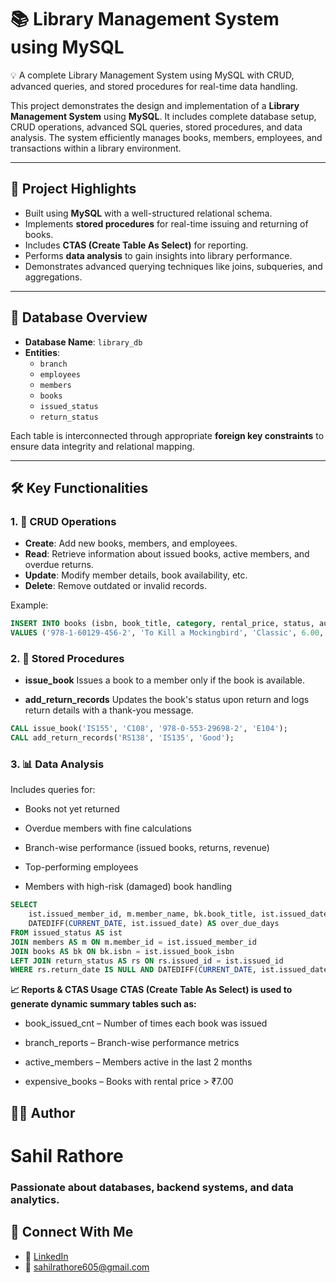 # 📚 Library Management System using MySQL

💡 A complete Library Management System using MySQL with CRUD, advanced queries, and stored procedures for real-time data handling.

This project demonstrates the design and implementation of a **Library Management System** using **MySQL**. It includes complete database setup, CRUD operations, advanced SQL queries, stored procedures, and data analysis. The system efficiently manages books, members, employees, and transactions within a library environment.

---

## 🚀 Project Highlights

- Built using **MySQL** with a well-structured relational schema.
- Implements **stored procedures** for real-time issuing and returning of books.
- Includes **CTAS (Create Table As Select)** for reporting.
- Performs **data analysis** to gain insights into library performance.
- Demonstrates advanced querying techniques like joins, subqueries, and aggregations.

---

## 🧱 Database Overview

- **Database Name**: `library_db`
- **Entities**:
  - `branch`
  - `employees`
  - `members`
  - `books`
  - `issued_status`
  - `return_status`

Each table is interconnected through appropriate **foreign key constraints** to ensure data integrity and relational mapping.

---

## 🛠️ Key Functionalities

### 1. 🔄 CRUD Operations

- **Create**: Add new books, members, and employees.
- **Read**: Retrieve information about issued books, active members, and overdue returns.
- **Update**: Modify member details, book availability, etc.
- **Delete**: Remove outdated or invalid records.

Example:
```sql
INSERT INTO books (isbn, book_title, category, rental_price, status, author, publisher)
VALUES ('978-1-60129-456-2', 'To Kill a Mockingbird', 'Classic', 6.00, 'yes', 'Harper Lee', 'J.B. Lippincott & Co.');
```

### 2. 🧾 Stored Procedures
- **issue_book**
    Issues a book to a member only if the book is available.

- **add_return_records**
   Updates the book's status upon return and logs return details with a thank-you message.

```sql
CALL issue_book('IS155', 'C108', '978-0-553-29698-2', 'E104');
CALL add_return_records('RS138', 'IS135', 'Good');
```

### 3. 📊 Data Analysis
Includes queries for:

- Books not yet returned

- Overdue members with fine calculations

- Branch-wise performance (issued books, returns, revenue)

- Top-performing employees

- Members with high-risk (damaged) book handling
```sql
SELECT 
    ist.issued_member_id, m.member_name, bk.book_title, ist.issued_date,
    DATEDIFF(CURRENT_DATE, ist.issued_date) AS over_due_days
FROM issued_status AS ist
JOIN members AS m ON m.member_id = ist.issued_member_id
JOIN books AS bk ON bk.isbn = ist.issued_book_isbn
LEFT JOIN return_status AS rs ON rs.issued_id = ist.issued_id
WHERE rs.return_date IS NULL AND DATEDIFF(CURRENT_DATE, ist.issued_date) > 30;
```

**📈 Reports & CTAS Usage**
**CTAS (Create Table As Select) is used to generate dynamic summary tables such as:**

- book_issued_cnt – Number of times each book was issued

- branch_reports – Branch-wise performance metrics

- active_members – Members active in the last 2 months

- expensive_books – Books with rental price > ₹7.00


## 👨‍💻 Author
# Sahil Rathore
### Passionate about databases, backend systems, and data analytics.

## 🔗 Connect With Me

- 💼 [LinkedIn](https://www.linkedin.com/in/sahil-rathore-641119245/)
- 📧 sahilrathore605@gmail.com


